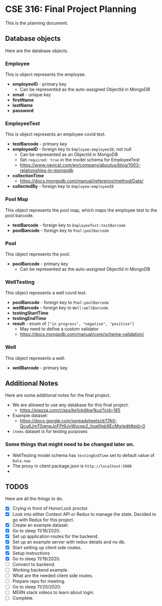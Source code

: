 # CSE 316: Final Project Planning

This is the planning document.

## Database objects

Here are the database objects.

### Employee

This is object represents the employee.

- **employeeID** - primary key
  - Can be represented as the auto-assigned ObjectId in MongoDB
- **email** - unique key
- **firstName**
- **lastName**
- **password**

### EmployeeTest

This is object represents an employee covid test.

- **testBarcode** - primary key
- **employeeID** - foreign key to `Employee:employeeID`; not null
  - Can be represented as an ObjectId in MongoDB
  - Set `required: true` in the model schema for EmployeeTest
  - https://www.navicat.com/en/company/aboutus/blog/1003-relationships-in-mongodb
- **collectionTime**
  - https://docs.mongodb.com/manual/reference/method/Date/
- **collectedBy** - foreign key to `Employee:employeeID`

### Pool Map

This object represents the pool map, which maps the employee test to the pool barcode.

- **testBarcode** - foreign key to `EmployeeTest:testBarcode`
- **poolBarcode** - foreign key to `Pool:poolBarcode`

### Pool

This object represents the pool.

- **poolBarcode** - primary key
  - Can be represented as the auto-assigned ObjectId in MongoDB

### WellTesting

This object represents a well covid test.

- **poolBarcode** - foreign key to `Pool:poolBarcode`
- **wellBarcode** - foreign key to `Well:wellBarcode`
- **testingStartTime**
- **testingEndTime**
- **result** - enum of `["in progress", "negative", "positive"]`
  - May need to define a custom validator
  - https://docs.mongodb.com/manual/core/schema-validation/

### Well

This object represents a well.

- **wellBarcode** - primary key

## Additional Notes

Here are some additional notes for the final project.

- We are allowed to use any database for this final project.
  - https://piazza.com/class/ke1ckdikw1kuz?cid=185
- Example dataset:
  - https://docs.google.com/spreadsheets/d/17A0-Qcu6JmT0qmpJoFPt9JvWocpp2_huelIIpb9EcMg/edit#gid=0
- `items` dataset is for testing purposes

### Some things that might need to be changed later on.

- WellTesting model schema has `testingEndTime` set to default value of `Data.now`
- The proxy in client package.json is `http://localhost:5000`
-

## TODOS

Here are all the things to do.

- [x] Crying in front of HonorLock proctor.
- [x] Look into either Context API or Redux to manage the state. Decided to go with Redux for this project.
- [x] Create an example dataset.
- [x] Go to sleep 11/18/2020.
- [x] Set up application routes for the backend.
- [x] Set up an example server with redux details and no db.
- [x] Start setting up client side routes.
- [x] Setup instructions
- [x] Go to sleep 11/19/2020.
- [ ] Connect to backend.
- [ ] Working backend example.
- [ ] What are the needed client side routes.
- [ ] Prepare repo for meeting.
- [ ] Go to sleep 11/20/2020.
- [ ] MERN stack videos to learn about login.
- [ ] Complete.
